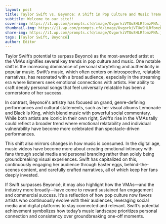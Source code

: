 ```yaml
---
layout: post
title: Taylor Swift vs. Beyonce: A Shift in Pop Culture and Music Trends at the VMA
subtitle: Welcome to our site!!
cover-img: https://i1.wp.com/prompts.cfd/image/OvgorkiVTUuSHLRfbmzFNA.jpg
thumbnail-img: https://i1.wp.com/prompts.cfd/image/OvgorkiVTUuSHLRfbmzFNA.jpg?w=400
share-img: https://i1.wp.com/prompts.cfd/image/OvgorkiVTUuSHLRfbmzFNA.jpg
tags: [Taylor Swift, Beyoncé]
author: Editor
---
```

Taylor Swift’s potential to surpass Beyoncé as the most-awarded artist at the VMAs signifies several key trends in pop culture and music. One notable shift is the increasing dominance of personal storytelling and authenticity in popular music. Swift’s music, which often centers on introspective, relatable narratives, has resonated with a broad audience, especially in the streaming era where listeners seek emotional connections with artists. Her ability to craft deeply personal songs that feel universally relatable has been a cornerstone of her success.

In contrast, Beyoncé's artistry has focused on grand, genre-defining performances and cultural statements, such as her visual albums Lemonade and Black Is King, which blend music with powerful social commentary. While both artists are iconic in their own right, Swift’s rise in the VMAs tally could reflect a broader trend where emotional relatability and individual vulnerability have become more celebrated than spectacle-driven performances.

This shift also mirrors changes in how music is consumed. In the digital age, music videos have become more about creating emotional intimacy with fans through social media and personal branding rather than solely being groundbreaking visual experiences. Swift has capitalized on this, continuously engaging her audience through Easter eggs, behind-the-scenes content, and carefully crafted narratives, all of which keep her fans deeply invested.

If Swift surpasses Beyoncé, it may also highlight how the VMAs—and the industry more broadly—have come to reward sustained fan engagement and commercial success. It’s a reflection of how pop culture now favors artists who continuously evolve with their audiences, leveraging social media and digital platforms to stay connected and relevant. Swift’s potential achievement symbolizes how today’s music landscape prioritizes personal connection and consistency over groundbreaking one-off moments.
